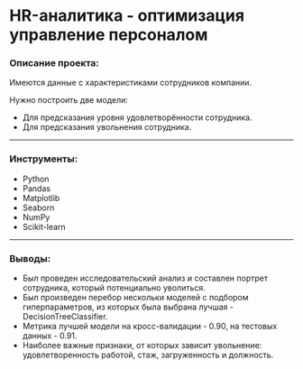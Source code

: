# HR-аналитика - оптимизация управление персоналом

### Описание проекта:
Имеются данные с характеристиками сотрудников компании. 

Нужно построить две модели:
* Для предсказания уровня удовлетворённости сотрудника. 
* Для предсказания увольнения сотрудника.
--------------------------------

### Инструменты:

* Python
* Pandas
* Matplotlib
* Seaborn
* NumPy
* Scikit-learn

-----------------------------------------

### Выводы:

* Был проведен исследовательский анализ и составлен портрет сотрудника, который потенциально уволиться.
* Был произведен перебор нескольки моделей с подбором гиперпараметров, из которых была выбрана лучшая - DecisionTreeClassifier.
* Метрика лучшей модели на кросс-валидации - 0.90, на тестовых данных - 0.91.
* Наиболее важные признаки, от которых зависит увольнение: удовлетворенность работой, стаж, загруженность и должность.
